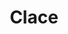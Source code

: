 ---
codehost: https://github.com/claceio/clace
logohandle: claceio
sort: clace
title: Clace
twitter: https://x.com/akclace
website: https://clace.io/
---